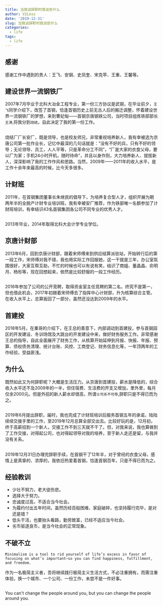 ```yaml
---
title: 当我谈辞职时我谈些什么
author: V2Less
date: '2019-12-31'
slug: 当我谈辞职时我谈些什么
categories:
  - life
tags:
  - life
---
```


## 感谢
感谢工作中遇到的贵人：王飞、安钢、史凤奎、宋克苹、王重、王馨等。
## 建设世界一流钢铁厂
2007年7月毕业于北科大冶金工程专业，第一份三方协议是武钢，在毕业前夕，`王飞`同学介绍下，改签了首钢，恰逢首钢历史上前无古人后的搬迁调整，怀着建设世界一流钢铁厂的梦想，来到曹妃甸——首钢京唐钢铁公司，当时项目组炼铁部部长`王涛`,将我分到`烧结`，自此决定了我的第一份工作。
## 
烧结厂厂长安厂，既是领导，也是校友师兄，非常重视培养新人，我有幸被选为京唐公司第一批作业长，记忆中最深的几句话就是：“没有不好的兵，只有不好的领导；无论领导、员工，人人平等，只是革命分工不同”，“厂是大家的衣食父母，要以厂为家；手机24小时开机，随时待命”，并且以身作则，大力培养新人、提拔新人，深深影响了我的工作作风和思路。当然，2009年——2011年的收入水平，是工作十余年来最高的时候，比今天多很多。
## 计财班
2011年，在首钢集团董事长朱继民的倡导下，为培养复合型人才，组织开展为期两年半的全脱产计财专业培训班，我有幸被安厂推荐，作为铁部唯一名额参加了计财班培训，有幸结识43名首钢集团各公司不同专业的优秀人才。
##
2013年毕业，2014年取得北科大会计学专业学位。
## 京唐计财部
2013年6月，回到京唐计财部，跟着宋师傅来到供应结算派驻站，开始转行后的第一段工作，宋师傅对我不错，我也用实际工作回报她，这一干就是三年，办公室氛围很好，大家互帮互助，不忙的时候也可以有说有笑，结识了商姐、董晶晶、俞明月、杨彤等，现在回想起来，依然是比较舒服的一段工作经历。
##
2016年参加了公司的公开竞聘，取得资金室主任竞聘的第二名，终究不是第一，但也借此机会，2017年初跟着宋师傅去了指挥中心计财部，升为核算综合主管。
在收入水平上，总算扳回了一部分，虽然还没达到2009年的水平。
## 首建投
2018年5月，在重哥的介绍下，在王总的善意下，内部调动到首建投，参与首钢园区的开发建设、冬训场馆及大跳台的开发建设中来，做好财务服务工作。非常感谢王总的指导，自此全面展开了财务工作，从核算开始延伸到月报、快报、年报、预算、债权债务清理、统计台账、风控、工商登记、财务信息化等，一年顶两年的工作经验，受益匪浅。
## 为什么
既然如此又为何辞职呢？大概是生活压力。从京唐到首建投，薪水是降低的，综合收入水平还不及2009年的一半，但住宿费、生活费的开支又增加，里外里，每月仅余2000元。但是外招的新人薪水却很高，所谓`士可杀不可辱`,辞职只是不得已而为之。
## 


2019年6月提出辞职，届时，我也完成了计财班培训后服务首钢五年的承诺，陆陆续续交接手里的工作，至2019年12月总算全部交出去。比较好玩的是，12月初，终于高薪招到一个新人，交接工作不到三天就不干了。但，对我来说，我也算做到了工作交接，对得起公司，也对得起领导对我的培养，至于新人走还是留，与我并没有关系。
## 
2019年12月31日办理完辞职手续，在首钢干了12年半，对于曾经的衣食父母，感情上是真挚的、浓厚的，我依旧热爱着首钢，恰逢首钢百年，只是不得已而为之。


## 经验教训
* 少壮不努力，老大徒伤悲。
* 选择大于努力。
* 忠诚度过高，不适合当今社会。
* 为履约付出五年时间，虽然历经百般困难、家庭破碎，也坚持履行完毕，是对还是错？
* 低头干活，也要抬头看路，勤劳致富，已经不适应当今社会。
* 劣币驱逐良币，是当今社会的正常现象。

## 不破不立
```
Minimalism is a tool to rid yourself of life’s excess in favor of focusing on what’s important—so you can find happiness, fulfillment, and freedom.
```
作为一名极简主义者，吾将继续践行极简主义生活方式，不必注重拥有，而需注重体验，换一个城市、一个公司、一份工作，未尝不是一件好事。
## 
You can't change the people around you, but you can change the people around you. 
